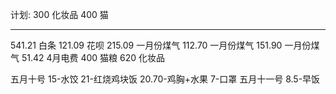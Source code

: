 计划:
300 化妆品
400 猫

---

541.21 白条
121.09 花呗
215.09 一月份煤气
112.70 一月份煤气
151.90 一月份煤气
51.42 4月电费
400 猫粮
620 化妆品

五月十号 15-水饺 21-红烧鸡块饭 20.70-鸡胸+水果 7-口罩
五月十一号 8.5-早饭